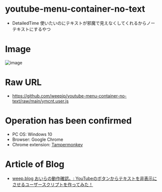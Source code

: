 # youtube-menu-container-no-text
- DetailedTime 使いたいのにテキストが邪魔で見えなくしてくれるからノーテキストにするやつ

# Image
![image](https://repository-images.githubusercontent.com/543351537/f67ab77f-b25a-471c-9275-ec6c863fff0c)

# Raw URL
- https://github.com/weepjp/youtube-menu-container-no-text/raw/main/ymcnt.user.js

# Operation has been confirmed
- PC OS: Windows 10
- Browser: Google Chrome
- Chrome extension: [Tampermonkey](https://www.tampermonkey.net)

# Article of Blog
- [weep.blog おいらの動作確認。: YouTubeのボタンからテキストを非表示にさせるユーザースクリプトを作ってみた！](https://www.weep.blog/2022/09/ymcnt.html)
